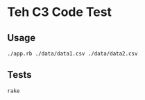 # Teh C3 Code Test

## Usage

```
./app.rb ./data/data1.csv ./data/data2.csv
```

## Tests

```
rake
```
